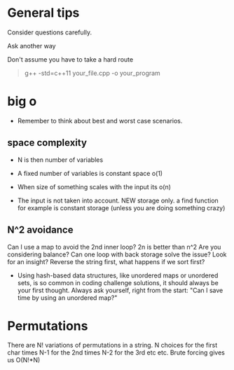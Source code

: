 # General tips

Consider questions carefully. 

Ask another way

Don't assume you have to take a hard route

> g++ -std=c++11 your_file.cpp -o your_program

# big o

* Remember to think about best and worst case scenarios. 

## space complexity 

* N is then number of variables

* A fixed number of variables is constant space o(1)
* When size of something scales with the input its o(n)
* The input is not taken into account. NEW storage only. a find function for example is constant storage (unless you are doing something crazy)


## N^2 avoidance

Can I use a map to avoid the 2nd inner loop? 2n is better than n^2
Are you considering balance? Can one loop with back storage solve the issue?
Look for an insight? Reverse the string first, what happens if we sort first?

* Using hash-based data structures, like unordered maps or unordered sets, is so common in coding challenge solutions, it should always be your first thought. Always ask yourself, right from the start: "Can I save time by using an unordered map?"


# Permutations

There are N! variations of permutations in a string. N choices for the first char times N-1 for the 2nd times N-2 for the 3rd etc etc. Brute forcing
gives us O(N!*N) 

